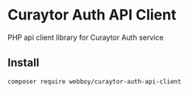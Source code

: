 # Curaytor Auth API Client
PHP api client library for Curaytor Auth service

## Install
`composer require webboy/curaytor-auth-api-client`
